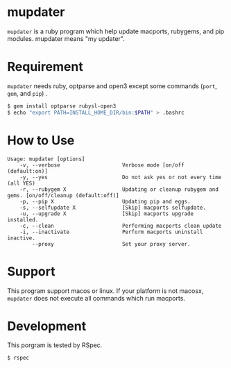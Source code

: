 # mupdater
`mupdater` is a ruby program which help update macports, rubygems, and pip modules.
mupdater means "my updater".


# Requirement
`mupdater` needs ruby, optparse and open3 except some commands (`port`, `gem`, and `pip`) .

```bash
$ gem install optparse rubysl-open3
$ echo "export PATH=INSTALL_HOME_DIR/bin:$PATH" > .bashrc
```

# How to Use

```text
Usage: mupdater [options]
    -v, --verbose                    Verbose mode [on/off (default:on)]
    -y, --yes                        Do not ask yes or not every time (all YES)
    -r, --rubygem X                  Updating or cleanup rubygem and gems. [on/off/cleanup (default:off)]
    -p, --pip X                      Updating pip and eggs.
    -s, --selfupdate X               [Skip] macports selfupdate.
    -u, --upgrade X                  [Skip] macports upgrade installed.
    -c, --clean                      Performing macports clean update
    -i, --inactivate                 Perform macports uninstall inactive.
        --proxy                      Set your proxy server.
```

# Support

This program support macos or linux.
If your platform is not macosx, `mupdater` does not execute all commands which run macports.

# Development
This porgram is tested by RSpec.
```text
$ rspec
```